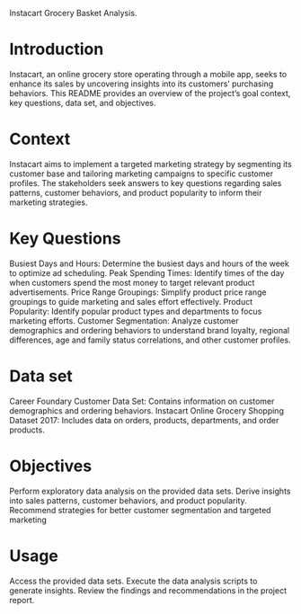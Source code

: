 Instacart Grocery Basket Analysis.

# Introduction
Instacart, an online grocery store operating through a mobile app, seeks to enhance its sales by uncovering insights into its customers’ purchasing behaviors. This README provides an overview of the project’s goal context, key questions, data set, and objectives.

# Context
Instacart aims to implement a targeted marketing strategy by segmenting its customer base and tailoring marketing campaigns to specific customer profiles. The stakeholders seek answers to key questions regarding sales patterns, customer behaviors, and product popularity to inform their marketing strategies.

# Key Questions
Busiest Days and Hours: Determine the busiest days and hours of the week to optimize ad scheduling.
Peak Spending Times: Identify times of the day when customers spend the most money to target relevant product advertisements.
Price Range Groupings: Simplify product price range groupings to guide marketing and sales effort effectively.
Product Popularity: Identify popular product types and departments to focus marketing efforts.
Customer Segmentation: Analyze customer demographics and ordering behaviors to understand brand loyalty, regional differences, age and family status correlations, and other customer profiles.

# Data set
Career Foundary Customer Data Set: Contains information on customer demographics and ordering behaviors.
Instacart Online Grocery Shopping Dataset 2017: Includes data on orders, products, departments, and order products.

# Objectives
Perform exploratory data analysis on the provided data sets.
Derive insights into sales patterns, customer behaviors, and product popularity.
Recommend strategies for better customer segmentation and targeted marketing

# Usage
Access the provided data sets.
Execute the data analysis scripts to generate insights.
Review the findings and recommendations in the project report.
